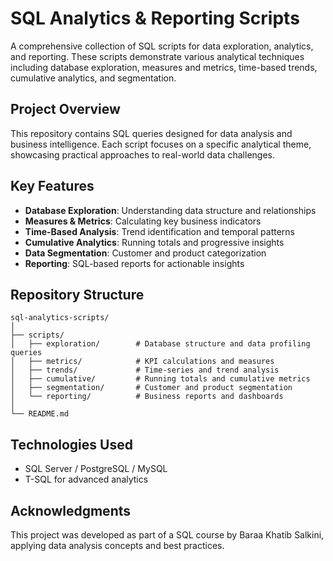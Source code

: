 # SQL Analytics & Reporting Scripts

A comprehensive collection of SQL scripts for data exploration, analytics, and reporting. These scripts demonstrate various analytical techniques including database exploration, measures and metrics, time-based trends, cumulative analytics, and segmentation.

## Project Overview

This repository contains SQL queries designed for data analysis and business intelligence. Each script focuses on a specific analytical theme, showcasing practical approaches to real-world data challenges.

## Key Features

- **Database Exploration**: Understanding data structure and relationships
- **Measures & Metrics**: Calculating key business indicators
- **Time-Based Analysis**: Trend identification and temporal patterns
- **Cumulative Analytics**: Running totals and progressive insights
- **Data Segmentation**: Customer and product categorization
- **Reporting**: SQL-based reports for actionable insights

## Repository Structure
```
sql-analytics-scripts/
│
├── scripts/
│   ├── exploration/        # Database structure and data profiling queries
│   ├── metrics/            # KPI calculations and measures
│   ├── trends/             # Time-series and trend analysis
│   ├── cumulative/         # Running totals and cumulative metrics
│   ├── segmentation/       # Customer and product segmentation
│   └── reporting/          # Business reports and dashboards
│
└── README.md
```

## Technologies Used

- SQL Server / PostgreSQL / MySQL
- T-SQL for advanced analytics

## Acknowledgments

This project was developed as part of a SQL course by Baraa Khatib Salkini, applying data analysis concepts and best practices.
